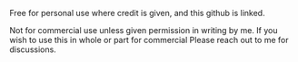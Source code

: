 Free for personal use where credit is given, and this github is linked.

Not for commercial use unless given permission in writing by me. If you wish to use this in whole or part for commercial Please reach out to me for discussions.
